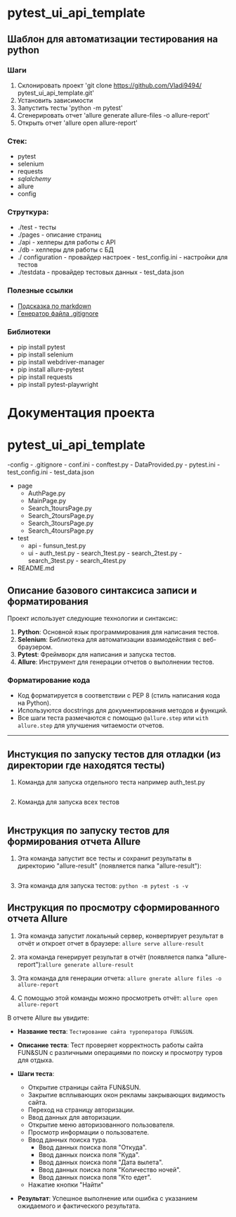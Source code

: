 # pytest_ui_api_template

## Шаблон для автоматизации тестирования на python

### Шаги
1. Склонировать проект 'git clone https://github.com/Vladi9494/
pytest_ui_api_template.git'   
2. Установить зависимости
3. Запустить тесты 'python -m pytest'
4. Сгенерировать отчет 'allure generate allure-files -o allure-report'
5. Открыть отчет 'allure open allure-report'

### Стек:
- pytest
- selenium
- requests
- _sqlalchemy_
- allure
- config

### Струткура:
- ./test - тесты
- ./pages - описание страниц
- ./api - хелперы для работы с API
- ./db - хелперы для работы с БД
- ./ configuration - провайдер настроек
      - test_config.ini - настройки для тестов
- ./testdata - провайдер тестовых данных
      - test_data.json

### Полезные ссылки
- [Подсказка по markdown](https://www.markdownguide.org/basic-syntax/)
- [Генератор файла .gitignore](https://www.toptal.com/developers/gitignore/)

### Библиотеки
- pip install pytest
- pip install selenium
- pip install webdriver-manager
- pip install allure-pytest
- pip install requests
- pip install pytest-playwright 

# Документация проекта

# pytest_ui_api_template
-config
    - .gitignore
    - conf.ini
    - conftest.py
    - DataProvided.py
    - pytest.ini
    - test_config.ini
    - test_data.json
- page
     - AuthPage.py
     - MainPage.py
     - Search_1toursPage.py
     - Search_2toursPage.py
     - Search_3toursPage.py
     - Search_4toursPage.py
- test
    - api
          - funsun_test.py
    - ui 
          - auth_test.py
          - search_1test.py
          - search_2test.py
          - search_3test.py
          - search_4test.py
- README.md          

## Описание базового синтаксиса записи и форматирования

Проект использует следующие технологии и синтаксис:

1. **Python**: Основной язык программирования для написания тестов.
2. **Selenium**: Библиотека для автоматизации взаимодействия с веб-браузером.
3. **Pytest**: Фреймворк для написания и запуска тестов.
4. **Allure**: Инструмент для генерации отчетов о выполнении тестов.

### Форматирование кода

- Код форматируется в соответствии с PEP 8 (стиль написания кода на Python).
- Используются docstrings для документирования методов и функций.
- Все шаги теста размечаются с помощью `@allure.step` или `with allure.step`
 для улучшения читаемости отчетов.

---
## Инстукция по запуску тестов для отладки (из директории где находятся тесты)

1. Команда для запуска отдельного теста например auth_test.py
```python -m pytest auth_test.py
```
2. Команда для запуска всех тестов

```python -m pytest
```
## Инструкция по запуску тестов для формирования отчета Allure
 
1. Эта команда запустит все тесты и сохранит результаты в директорию "allure-result"
(появляется папка "allure-result"):
```python -m pytest --alluredir allure-result
```

3. Эта команда для запуска тестов: ```python -m pytest -s -v```


## Инструкция по просмотру сформированного отчета Allure

1. Эта команда запустит локальный сервер, конвертирует результат в отчёт
   и откроет отчет в браузере: ```allure serve allure-result```

2.  эта команда генерирует результат в отчёт (появляется папка "allure-report"):```allure generate allure-result```

3. Эта команда для генерации отчета: ```allure gnerate allure files -o allure-report```

4. С помощью этой команды можно просмотреть отчёт: ```allure open allure-report```

 В отчете Allure вы увидите:
   - **Название теста**: `Тестирование сайта туроператора FUN&SUN`.
   - **Описание теста**: Тест проверяет корректность работы сайта FUN&SUN
    с различными операциями по поиску и просмотру туров для отдыха.
   - **Шаги теста**:
     - Открытие страницы сайта FUN&SUN.
     - Закрытие всплывающих окон рекламы закрывающих видимость сайта.
     - Переход на страницу авторизации.
     - Ввод данных для авторизации.
     - Открытие меню авторизованного пользователя.
     - Просмотр информации о пользователе.
     - Ввод данных поиска тура.
         - Ввод данных поиска поля "Откуда".
         - Ввод данных поиска поля "Куда".
         - Ввод данных поиска поля "Дата вылета".
         - Ввод данных поиска поля "Количество ночей".
         - Ввод данных поиска поля "Кто едет".
     - Нажатие кнопки "Найти"     

   - **Результат**: Успешное выполнение или ошибка с указанием ожидаемого и фактического результата.
